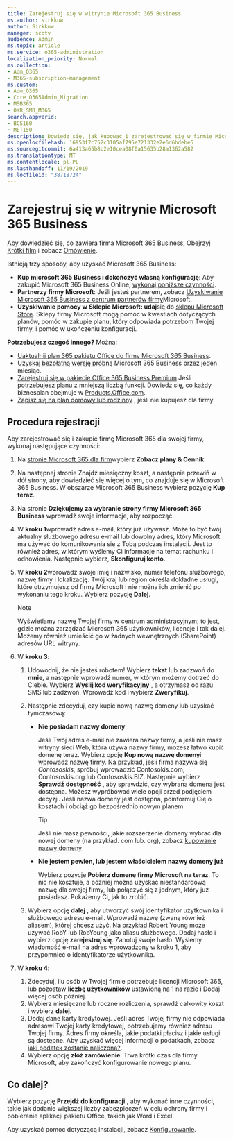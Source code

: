 ```yaml
---
title: Zarejestruj się w witrynie Microsoft 365 Business
ms.author: sirkkuw
author: Sirkkuw
manager: scotv
audience: Admin
ms.topic: article
ms.service: o365-administration
localization_priority: Normal
ms.collection:
- Adm_O365
- M365-subscription-management
ms.custom:
- Adm_O365
- Core_O365Admin_Migration
- MSB365
- OKR_SMB_M365
search.appverid:
- BCS160
- MET150
description: Dowiedz się, jak kupować i zarejestrować się w firmie Microsoft 365 Business.
ms.openlocfilehash: 16953f7c752c3105af795e721332e2e6d6bdebe5
ms.sourcegitcommit: 6a413a65b8c2e10cea08f0a15635b28a1362a582
ms.translationtype: MT
ms.contentlocale: pl-PL
ms.lasthandoff: 11/19/2019
ms.locfileid: "38718724"
---
```

# <a name="sign-up-for-microsoft-365-business"></a>Zarejestruj się w witrynie Microsoft 365 Business

Aby dowiedzieć się, co zawiera firma Microsoft 365 Business, Obejrzyj [Krótki film](https://go.microsoft.com/fwlink/?linkid=2109651) i zobacz [Omówienie](microsoft-365-business-overview.md).

Istnieją trzy sposoby, aby uzyskać Microsoft 365 Business:
- **Kup microsoft 365 Business i dokończyć własną konfigurację**: Aby zakupić Microsoft 365 Business Online, [wykonaj poniższe czynności](#sign-up-steps).
- **Partnerzy firmy Microsoft**: Jeśli jesteś partnerem, zobacz [Uzyskiwanie Microsoft 365 Business z centrum partnerów firmy](get-microsoft-365-business.md#get-microsoft-365-business-from-microsoft-partner-center)Microsoft.
- **Uzyskiwanie pomocy w Sklepie Microsoft: udaj**się do [sklepu Microsoft Store](https://go.microsoft.com/fwlink/?linkid=2109652). Sklepy firmy Microsoft mogą pomóc w kwestiach dotyczących planów, pomóc w zakupie planu, który odpowiada potrzebom Twojej firmy, i pomóc w ukończeniu konfiguracji.

**Potrzebujesz czegoś innego?** Można:
- [Uaktualnij plan 365 pakietu Office do firmy Microsoft 365 Business](migrate-to-microsoft-365-business.md).
- [Uzyskaj bezpłatną wersję próbną](https://go.microsoft.com/fwlink/p/?linkid=2102309) Microsoft 365 Business przez jeden miesiąc.
- [Zarejestruj się w pakiecie Office 365 Business Premium](https://go.microsoft.com/fwlink/p/?LinkID=510935) Jeśli potrzebujesz planu z mniejszą liczbą funkcji. Dowiedz się, co każdy biznesplan obejmuje w [Products.Office.com](https://go.microsoft.com/fwlink/?linkid=2109397).
- [Zapisz się na plan domowy lub rodzinny](https://go.microsoft.com/fwlink/?linkid=2109398) , jeśli nie kupujesz dla firmy. 

## <a name="sign-up-steps"></a>Procedura rejestracji

Aby zarejestrować się i zakupić firmę Microsoft 365 dla swojej firmy, wykonaj następujące czynności:

1. Na [stronie Microsoft 365 dla firm](https://go.microsoft.com/fwlink/?linkid=2109654)wybierz **Zobacz plany & Cennik**. 
2. Na następnej stronie Znajdź miesięczny koszt, a następnie przewiń w dół strony, aby dowiedzieć się więcej o tym, co znajduje się w Microsoft 365 Business. W obszarze Microsoft 365 Business wybierz pozycję **Kup teraz**.
3. Na stronie **Dziękujemy za wybranie strony firmy Microsoft 365 Business** wprowadź swoje informacje, aby rozpocząć.
4. W **kroku 1**wprowadź adres e-mail, który już używasz. Może to być twój aktualny służbowego adresu e-mail lub dowolny adres, który Microsoft ma używać do komunikowania się z Tobą podczas instalacji. Jest to również adres, w którym wyślemy Ci informacje na temat rachunku i odnowienia. Następnie wybierz, **Skonfiguruj konto**.
5. W **kroku 2**wprowadź swoje imię i nazwisko, numer telefonu służbowego, nazwę firmy i lokalizację. Twój kraj lub region określa dokładne usługi, które otrzymujesz od firmy Microsoft i nie można ich zmienić po wykonaniu tego kroku. Wybierz pozycję **Dalej**.
    > [!NOTE]
    > Wyświetlamy nazwę Twojej firmy w centrum administracyjnym; to jest, gdzie można zarządzać Microsoft 365 użytkowników, licencje i tak dalej. Możemy również umieścić go w żadnych wewnętrznych (SharePoint) adresów URL witryny.
6. W **kroku 3**:

    1. Udowodnij, że nie jesteś robotem! Wybierz **tekst** lub zadzwoń do **mnie**, a następnie wprowadź numer, w którym możemy dotrzeć do Ciebie. Wybierz **Wyślij kod weryfikacyjny** , a otrzymasz od razu SMS lub zadzwoń. Wprowadź kod i wybierz **Zweryfikuj**.
    2. Następnie zdecyduj, czy kupić nową nazwę domeny lub uzyskać tymczasową:

        - **Nie posiadam nazwy domeny** 
        
            Jeśli Twój adres e-mail nie zawiera nazwy firmy, a jeśli nie masz witryny sieci Web, która używa nazwy firmy, możesz łatwo kupić domenę teraz. Wybierz opcję **Kup nową nazwę domeny**i wprowadź nazwę firmy. Na przykład, jeśli firma nazywa się *Contososkis*, spróbuj wprowadzić Contosokis.com, Contososkis.org lub Contososkis.BIZ. Następnie wybierz **Sprawdź dostępność** , aby sprawdzić, czy wybrana domena jest dostępna. Możesz wypróbować wiele opcji przed podjęciem decyzji. Jeśli nazwa domeny jest dostępna, poinformuj Cię o kosztach i obciąż go bezpośrednio nowym planem. 
       
            > [!TIP]
            > Jeśli nie masz pewności, jakie rozszerzenie domeny wybrać dla nowej domeny (na przykład. com lub. org), zobacz [kupowanie nazwy domeny](https://go.microsoft.com/fwlink/?linkid=2109700)
        
        - **Nie jestem pewien, lub jestem właścicielem nazwy domeny już** 
        
             Wybierz pozycję **Pobierz domenę firmy Microsoft na teraz**. To nic nie kosztuje, a później można uzyskać niestandardową nazwę dla swojej firmy, lub połączyć się z jednym, który już posiadasz. Pokażemy Ci, jak to zrobić.

    3. Wybierz opcję **dalej** , aby utworzyć swój identyfikator użytkownika i służbowego adresu e-mail. Wprowadź nazwę (zwaną również aliasem), której chcesz użyć. Na przykład Robert Young może używać RobY lub RobYoung jako aliasu służbowego. Dodaj hasło i wybierz opcję **zarejestruj się**. Zanotuj swoje hasło. Wyślemy wiadomość e-mail na adres wprowadzony w kroku 1, aby przypomnieć o identyfikatorze użytkownika.
7. W **kroku 4**: 

    1. Zdecyduj, ilu osób w Twojej firmie potrzebuje licencji Microsoft 365, lub pozostaw **liczbę użytkowników** ustawioną na 1 na razie i Dodaj więcej osób później. 
    2. Wybierz miesięczne lub roczne rozliczenia, sprawdź całkowity koszt i wybierz **dalej**. 
    3. Dodaj dane karty kredytowej. Jeśli adres Twojej firmy nie odpowiada adresowi Twojej karty kredytowej, potrzebujemy również adresu Twojej firmy. Adres firmy określa, jakie podatki płacisz i jakie usługi są dostępne. Aby uzyskać więcej informacji o podatkach, zobacz [jaki podatek zostanie naliczona?](https://go.microsoft.com/fwlink/?linkid=2109701).
    4. Wybierz opcję **złóż zamówienie**. Trwa krótki czas dla firmy Microsoft, aby zakończyć konfigurowanie nowego planu.

## <a name="whats-next"></a>Co dalej?

Wybierz pozycję **Przejdź do konfiguracji** , aby wykonać inne czynności, takie jak dodanie większej liczby zabezpieczeń w celu ochrony firmy i pobieranie aplikacji pakietu Office, takich jak Word i Excel.

Aby uzyskać pomoc dotyczącą instalacji, zobacz [Konfigurowanie](set-up.md).

